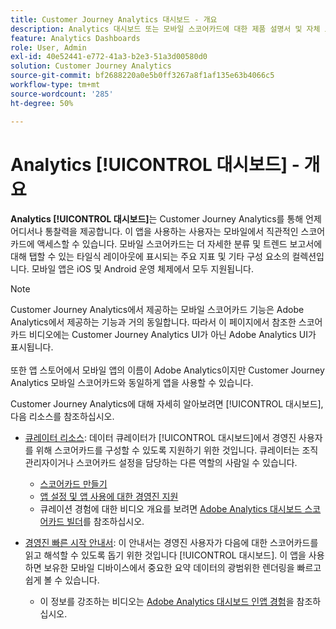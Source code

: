 ```yaml
---
title: Customer Journey Analytics 대시보드 - 개요
description: Analytics 대시보드 또는 모바일 스코어카드에 대한 제품 설명서 및 자체 도움말.
feature: Analytics Dashboards
role: User, Admin
exl-id: 40e52441-e772-41a3-b2e3-51a3d00580d0
solution: Customer Journey Analytics
source-git-commit: bf2688220a0e5b0ff3267a8f1af135e63b4066c5
workflow-type: tm+mt
source-wordcount: '285'
ht-degree: 50%

---
```


# Analytics [!UICONTROL 대시보드] - 개요

**Analytics [!UICONTROL 대시보드]**&#x200B;는 Customer Journey Analytics를 통해 언제 어디서나 통찰력을 제공합니다. 이 앱을 사용하는 사용자는 모바일에서 직관적인 스코어카드에 액세스할 수 있습니다. 모바일 스코어카드는 더 자세한 분류 및 트렌드 보고서에 대해 탭할 수 있는 타일식 레이아웃에 표시되는 주요 지표 및 기타 구성 요소의 컬렉션입니다. 모바일 앱은 iOS 및 Android 운영 체제에서 모두 지원됩니다.

>[!NOTE]
>
>Customer Journey Analytics에서 제공하는 모바일 스코어카드 기능은 Adobe Analytics에서 제공하는 기능과 거의 동일합니다. 따라서 이 페이지에서 참조한 스코어카드 비디오에는 Customer Journey Analytics UI가 아닌 Adobe Analytics UI가 표시됩니다. <br/><br/>또한 앱 스토어에서 모바일 앱의 이름이 Adobe Analytics이지만 Customer Journey Analytics 모바일 스코어카드와 동일하게 앱을 사용할 수 있습니다.

Customer Journey Analytics에 대해 자세히 알아보려면 [!UICONTROL 대시보드], 다음 리소스를 참조하십시오.

* [큐레이터 리소스](/help/mobile-app/curator.md): 데이터 큐레이터가 [!UICONTROL 대시보드]에서 경영진 사용자를 위해 스코어카드를 구성할 수 있도록 지원하기 위한 것입니다. 큐레이터는 조직 관리자이거나 스코어카드 설정을 담당하는 다른 역할의 사람일 수 있습니다.

   * [스코어카드 만들기](/help/mobile-app/create-scorecard.md)
   * [앱 설정 및 앱 사용에 대한 경영진 지원](/help/mobile-app/set-up-execs.md)
   * 큐레이션 경험에 대한 비디오 개요를 보려면 [Adobe Analytics 대시보드 스코어카드 빌더](https://experienceleague.adobe.com/docs/analytics-learn/tutorials/additional-tools/analytics-dashboards/adobe-analytics-dashboards-scorecard-builder.html?lang=ko-KR)를 참조하십시오.


* [경영진 빠른 시작 안내서](/help/mobile-app/executive.md): 이 안내서는 경영진 사용자가 다음에 대한 스코어카드를 읽고 해석할 수 있도록 돕기 위한 것입니다 [!UICONTROL 대시보드]. 이 앱을 사용하면 보유한 모바일 디바이스에서 중요한 요약 데이터의 광범위한 렌더링을 빠르고 쉽게 볼 수 있습니다.

   * 이 정보를 강조하는 비디오는 [Adobe Analytics 대시보드 인앱 경험](https://experienceleague.adobe.com/docs/analytics-learn/tutorials/additional-tools/analytics-dashboards/adobe-analytics-dashboards-in-app-experience.html?lang=ko-KR)을 참조하십시오.
